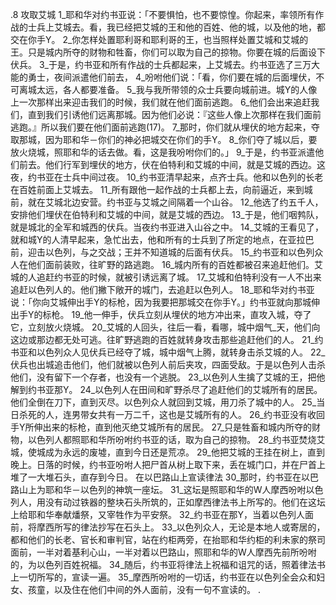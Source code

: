 .8 
攻取艾城 
1_耶和华对约书亚说：「不要惧怕，也不要惊惶。你起来，率领所有作战的士兵上艾城去。看，我已经把艾城的王和他的百姓、他的城，以及他的地，都交在你手Y。 2_你怎样处置耶利哥和耶利哥的王，也当照样处置艾城和艾城的王。只是城内所夺的财物和牲畜，你们可以取为自己的掠物。你要在城的后面设下伏兵。 
3_于是，约书亚和所有作战的士兵都起来，上艾城去。约书亚选了三万大能的勇士，夜间派遣他们前去， 4_吩咐他们说：「看，你们要在城的后面埋伏，不可离城太远，各人都要准备。 5_我与我所带领的众士兵要向城前进。城Y的人像上一次那样出来迎击我们的时候，我们就在他们面前逃跑。 6_他们会出来追赶我们，直到我们引诱他们远离那城。因为他们必说：『这些人像上次那样在我们面前逃跑。』所以我们要在他们面前逃跑(17)。 7_那时，你们就从埋伏的地方起来，夺取那城，因为耶和华－你们的神必把城交在你们的手Y。 8_你们夺了城以后，要放火烧城，照耶和华的话去做。看，这是我吩咐你们的。」 9_于是，约书亚派遣他们前去。他们行军到埋伏的地方，伏在伯特利和艾城的中间，就是艾城的西边。这夜，约书亚在士兵中间过夜。 
10_约书亚清早起来，点齐士兵。他和以色列的长老在百姓前面上艾城去。 11_所有跟他一起作战的士兵都上去，向前逼近，来到城前，就在艾城北边安营。约书亚与艾城之间隔着一个山谷。 12_他选了约五千人，安排他们埋伏在伯特利和艾城的中间，就是艾城的西边。 13_于是，他们咽鹁队，就是城北的全军和城西的伏兵。当夜约书亚进入山谷之中。 14_艾城的王看见了，就和城Y的人清早起来，急忙出去，他和所有的士兵到了所定的地点，在亚拉巴前，迎击以色列，与之交战；王并不知道城的后面有伏兵。 15_约书亚和以色列众人在他们面前装败，往旷野的路逃跑。 16_城内所有的百姓都被召来追赶他们。艾城的人追赶约书亚的时候，就被引诱远离了城。 17_艾城和伯特利没有一人不出来追赶以色列人的。他们撇下敞开的城门，去追赶以色列人。 
18_耶和华对约书亚说：「你向艾城伸出手Y的标枪，因为我要把那城交在你手Y。」约书亚就向那城伸出手Y的标枪。 19_他一伸手，伏兵立刻从埋伏的地方冲出来，直攻入城，夺了它，立刻放火烧城。 20_艾城的人回头，往后一看，看哪，城中烟气_天，他们向这边或那边都无处可逃。往旷野逃跑的百姓就转身攻击那些追赶他们的人。 21_约书亚和以色列众人见伏兵已经夺了城，城中烟气上腾，就转身击杀艾城的人。 22_伏兵也出城追击他们，他们就被以色列人前后夹攻，四面受敌。于是以色列人击杀他们，没有留下一个存者，也没有一个逃脱。 23_以色列人生擒了艾城的王，把他解到约书亚那Y。 
24_以色列人在田间和旷野杀尽了追赶他们的艾城所有的居民。他们全倒在刀下，直到灭尽。以色列众人就回到艾城，用刀杀了城中的人。 25_当日杀死的人，连男带女共有一万二千，这也是艾城所有的人。 26_约书亚没有收回手Y所伸出来的标枪，直到他灭绝艾城所有的居民。 27_只是牲畜和城内所夺的财物，以色列人都照耶和华所吩咐约书亚的话，取为自己的掠物。 28_约书亚焚烧艾城，使城成为永远的废墟，直到今日还是荒凉。 29_他把艾城的王挂在树上，直到晚上。日落的时候，约书亚吩咐人把尸首从树上取下来，丢在城门口，并在尸首上堆了一大堆石头，直存到今日。 
在以巴路山上宣读律法 
30_那时，约书亚在以巴路山上为耶和华－以色列的神筑一座坛。 31_这坛是照耶和华的W人摩西吩咐以色列人，用没有动过铁器的整块石头所筑的，正如摩西律法书上所写的。他们在这坛上给耶和华奉献燔祭，又宰牲作为平安祭。 32_约书亚在那Y，当着以色列人面前，将摩西所写的律法抄写在石头上。 33_以色列众人，无论是本地人或寄居的，都和他们的长老、官长和审判官，站在约柜两旁，在抬耶和华约柜的利未家的祭司面前，一半对着基利心山，一半对着以巴路山，照耶和华的W人摩西先前所吩咐的，为以色列百姓祝福。 34_随后，约书亚将律法上祝福和诅咒的话，照着律法书上一切所写的，宣读一遍。 35_摩西所吩咐的一切话，约书亚在以色列全会众和妇女、孩童，以及住在他们中间的外人面前，没有一句不宣读的。 
.
